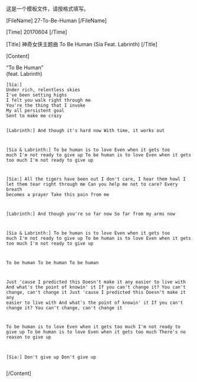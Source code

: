 这是一个模板文件，请按格式填写。

[FileName]
27-To-Be-Human
[/FileName]

[Time]
20170604
[/Time]

[Title]
神奇女侠主题曲 To Be Human (Sia Feat. Labrinth)
[/Title]

[Content]
<p>“To Be Human”<br />
(feat. Labrinth)</p>
<pre><code>[Sia:]
Under rich, relentless skies
I&#39;ve been setting highs
I felt you walk right through me
You&#39;re the thing that I invoke
My all persistent goal
Sent to make me crazy

[Labrinth:]
And though it&#39;s hard now
With time, it works out

[Sia &amp; Labrinth:]
To be human is to love
Even when it gets too much
I&#39;m not ready to give up
To be human is to love
Even when it gets too much
I&#39;m not ready to give up

[Sia:]
All the tigers have been out
I don&#39;t care, I hear them howl
I let them tear right through me
Can you help me not to care?
Every breath becomes a prayer
Take this pain from me

[Labrinth:]
And though you&#39;re so far now
So far from my arms now

[Sia &amp; Labrinth:]
To be human is to love
Even when it gets too much
I&#39;m not ready to give up
To be human is to love
Even when it gets too much
I&#39;m not ready to give up

To be human
To be human
To be human

Just &#39;cause I predicted this
Doesn&#39;t make it any easier to live with
And what&#39;s the point of knowin&#39; it
If you can&#39;t change it?
You can&#39;t change, can&#39;t change it
Just &#39;cause I predicted this
Doesn&#39;t make it any easier to live with
And what&#39;s the point of knowin&#39; it
If you can&#39;t change it?
You can&#39;t change, can&#39;t change it

To be human is to love
Even when it gets too much
I&#39;m not ready to give up
To be human is to love
Even when it gets too much
There&#39;s no reason to give up

[Sia:]
Don&#39;t give up
Don&#39;t give up</code></pre>
[/Content]
